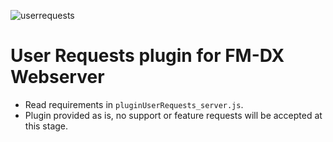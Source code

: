 ![userrequests](https://github.com/user-attachments/assets/2805dfdf-933b-4339-b55d-6fca7871160c)

# User Requests plugin for FM-DX Webserver
* Read requirements in `pluginUserRequests_server.js`.   
* Plugin provided as is, no support or feature requests will be accepted at this stage.
